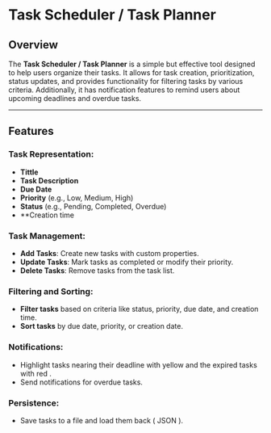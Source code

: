# **Task Scheduler / Task Planner**

## **Overview**

The **Task Scheduler / Task Planner** is a simple but effective tool designed to help users organize their tasks. It allows for task creation, prioritization, status updates, and provides functionality for filtering tasks by various criteria. Additionally, it has notification features to remind users about upcoming deadlines and overdue tasks.

---

## **Features**

### **Task Representation:**
- **Tittle**
- **Task Description**
- **Due Date**
- **Priority** (e.g., Low, Medium, High)
- **Status** (e.g., Pending, Completed, Overdue)
- **Creation time


### **Task Management:**
- **Add Tasks**: Create new tasks with custom properties.
- **Update Tasks**: Mark tasks as completed or modify their priority.
- **Delete Tasks**: Remove tasks from the task list.

### **Filtering and Sorting:**
- **Filter tasks** based on criteria like status, priority,  due date, and creation time.
- **Sort tasks** by due date, priority, or creation date.

### **Notifications:**
- Highlight tasks nearing their deadline with yellow and the expired tasks with red .
- Send notifications for overdue tasks.

### **Persistence:**
- Save tasks to a file and load them back ( JSON ).
